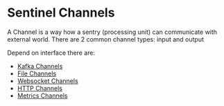 # Sentinel Channels

A Channel is a way how a sentry (processing unit) can communicate with external world. There are 2 common channel types: input and output

Depend on interface there are:
- [Kafka Channels](/docs/Channels/KafkaChannels.md)
- [File Channels](/docs/Channels/FileChannel.md)
- [Websocket Channels](/docs/Channels/WebscoketChannel.md)
- [HTTP Channels]()
- [Metrics Channels]()

